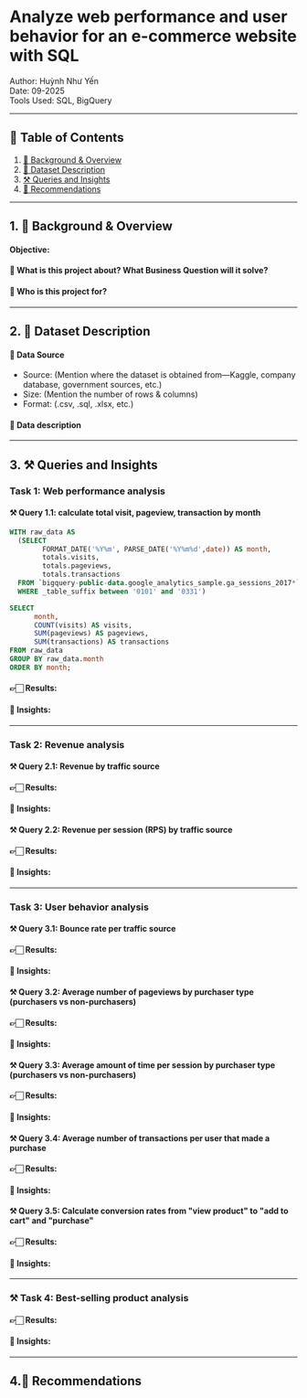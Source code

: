 # Analyze web performance and user behavior for an e-commerce website with SQL 
Author: Huỳnh Như Yến  
Date: 09-2025 <br>
Tools Used: SQL, BigQuery 

---

## 📑 Table of Contents  
1. [📌 Background & Overview](#-background--overview)  
2. [📂 Dataset Description](#-dataset-description)
3. [⚒ Queries and Insights](#-queries-and-insights)
4. [🔎 Recommendations](#-recommendations)

---

## 1. 📌 Background & Overview  

#### Objective:
#### 📖 What is this project about? What Business Question will it solve?

#### 👤 Who is this project for?

---

## 2. 📂 Dataset Description  

#### 📌 Data Source  
- Source: (Mention where the dataset is obtained from—Kaggle, company database, government sources, etc.)  
- Size: (Mention the number of rows & columns)  
- Format: (.csv, .sql, .xlsx, etc.)

#### 📂 Data description

---
## 3. ⚒ Queries and Insights

### Task 1: Web performance analysis

#### ⚒ Query 1.1: calculate total visit, pageview, transaction by month
```sql 
WITH raw_data AS   
  (SELECT 
        FORMAT_DATE('%Y%m', PARSE_DATE('%Y%m%d',date)) AS month,
        totals.visits, 
        totals.pageviews, 
        totals.transactions
  FROM `bigquery-public-data.google_analytics_sample.ga_sessions_2017*`
  WHERE _table_suffix between '0101' and '0331')

SELECT 
      month,
      COUNT(visits) AS visits,
      SUM(pageviews) AS pageviews,
      SUM(transactions) AS transactions
FROM raw_data
GROUP BY raw_data.month
ORDER BY month;
```
#### 👉🏻 Results:

#### 🔎 Insights: 

--- 

### Task 2: Revenue analysis

#### ⚒ Query 2.1: Revenue by traffic source

#### 👉🏻 Results:

#### 🔎 Insights:

#### ⚒ Query 2.2: Revenue per session (RPS) by traffic source

#### 👉🏻 Results:

#### 🔎 Insights:

---
### Task 3: User behavior analysis 

#### ⚒ Query 3.1: Bounce rate per traffic source

#### 👉🏻 Results:

#### 🔎 Insights:

#### ⚒ Query 3.2: Average number of pageviews by purchaser type (purchasers vs non-purchasers) 

#### 👉🏻 Results:

#### 🔎 Insights:

#### ⚒ Query 3.3: Average amount of time per session by purchaser type (purchasers vs non-purchasers)

#### 👉🏻 Results:

#### 🔎 Insights:

#### ⚒ Query 3.4: Average number of transactions per user that made a purchase

#### 👉🏻 Results:

#### 🔎 Insights:

#### ⚒ Query 3.5: Calculate conversion rates from "view product" to "add to cart" and "purchase"
#### 👉🏻 Results:

#### 🔎 Insights:

---
### ⚒ Task 4: Best-selling product analysis
#### 👉🏻 Results:

#### 🔎 Insights:

--- 
## 4.🔎 Recommendations
